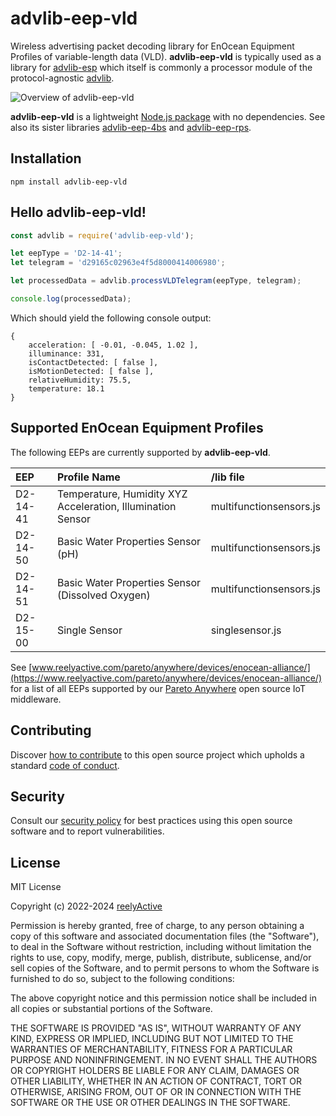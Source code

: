 advlib-eep-vld
==============

Wireless advertising packet decoding library for EnOcean Equipment Profiles of variable-length data (VLD).  __advlib-eep-vld__ is typically used as a library for [advlib-esp](https://github.com/reelyactive/advlib-esp) which itself is commonly a processor module of the protocol-agnostic [advlib](https://github.com/reelyactive/advlib).

![Overview of advlib-eep-vld](https://reelyactive.github.io/advlib-eep-vld/images/overview.png)

__advlib-eep-vld__ is a lightweight [Node.js package](https://www.npmjs.com/package/advlib-eep-vld) with no dependencies.  See also its sister libraries [advlib-eep-4bs](https://github.com/reelyactive/advlib-eep-4bs) and [advlib-eep-rps](https://github.com/reelyactive/advlib-eep-rps).


Installation
------------

    npm install advlib-eep-vld


Hello advlib-eep-vld!
---------------------

```javascript
const advlib = require('advlib-eep-vld');

let eepType = 'D2-14-41';
let telegram = 'd29165c02963e4f5d8000414006980';

let processedData = advlib.processVLDTelegram(eepType, telegram);

console.log(processedData);
```

Which should yield the following console output:

    {
        acceleration: [ -0.01, -0.045, 1.02 ],
        illuminance: 331,
        isContactDetected: [ false ],
        isMotionDetected: [ false ],
        relativeHumidity: 75.5,
        temperature: 18.1
    }


Supported EnOcean Equipment Profiles
------------------------------------

The following EEPs are currently supported by __advlib-eep-vld__.

| EEP      | Profile Name                           | /lib file               |
|:---------|:---------------------------------------|:------------------------|
| D2-14-41 | Temperature, Humidity XYZ Acceleration, Illumination Sensor | multifunctionsensors.js |
| D2-14-50 | Basic Water Properties Sensor (pH)     | multifunctionsensors.js |
| D2-14-51 | Basic Water Properties Sensor (Dissolved Oxygen) | multifunctionsensors.js |
| D2-15-00 | Single Sensor                          | singlesensor.js         |

See [www.reelyactive.com/pareto/anywhere/devices/enocean-alliance/](https://www.reelyactive.com/pareto/anywhere/devices/enocean-alliance/) for a list of all EEPs supported by our [Pareto Anywhere](https://www.reelyactive.com/pareto/anywhere/) open source IoT middleware.


Contributing
------------

Discover [how to contribute](CONTRIBUTING.md) to this open source project which upholds a standard [code of conduct](CODE_OF_CONDUCT.md).


Security
--------

Consult our [security policy](SECURITY.md) for best practices using this open source software and to report vulnerabilities.


License
-------

MIT License

Copyright (c) 2022-2024 [reelyActive](https://www.reelyactive.com)

Permission is hereby granted, free of charge, to any person obtaining a copy of this software and associated documentation files (the "Software"), to deal in the Software without restriction, including without limitation the rights to use, copy, modify, merge, publish, distribute, sublicense, and/or sell copies of the Software, and to permit persons to whom the Software is furnished to do so, subject to the following conditions:

The above copyright notice and this permission notice shall be included in all copies or substantial portions of the Software.

THE SOFTWARE IS PROVIDED "AS IS", WITHOUT WARRANTY OF ANY KIND, EXPRESS OR 
IMPLIED, INCLUDING BUT NOT LIMITED TO THE WARRANTIES OF MERCHANTABILITY, 
FITNESS FOR A PARTICULAR PURPOSE AND NONINFRINGEMENT. IN NO EVENT SHALL THE 
AUTHORS OR COPYRIGHT HOLDERS BE LIABLE FOR ANY CLAIM, DAMAGES OR OTHER 
LIABILITY, WHETHER IN AN ACTION OF CONTRACT, TORT OR OTHERWISE, ARISING FROM, 
OUT OF OR IN CONNECTION WITH THE SOFTWARE OR THE USE OR OTHER DEALINGS IN 
THE SOFTWARE.
